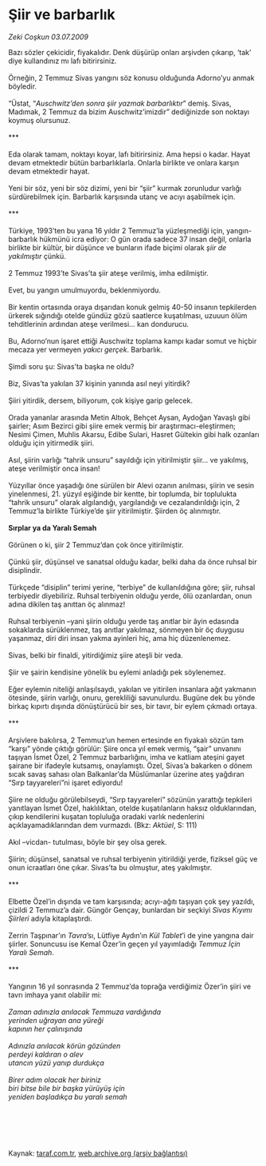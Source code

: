 # Şiir ve barbarlık

*Zeki Coşkun 03.07.2009*

<div class="taraf_structure_2col_1zq">
<div class="margen_n">



 <p>Bazı sözler çekicidir, fiyakalıdır. Denk düşürüp onları arşivden çıkarıp, ‘tak’ diye kullandınız mı lafı bitirirsiniz. <br/><br/>Örneğin, 2 Temmuz Sivas yangını söz konusu olduğunda Adorno’yu anmak böyledir. <br/><br/>“Üstat, “<i>Auschwitz’den sonra şiir yazmak barbarlıktır</i>” demiş. Sivas, Madımak, 2 Temmuz da bizim Auschwitz’imizdir” dediğinizde son noktayı koymuş olursunuz. <br/><br/>*** <br/><br/>Eda olarak tamam, noktayı koyar, lafı bitirirsiniz. Ama hepsi o kadar. Hayat devam etmektedir bütün barbarlıklarla. Onlarla birlikte ve onlara karşın devam etmektedir hayat. <br/><br/>Yeni bir söz, yeni bir söz dizimi, yeni bir “şiir” kurmak zorunludur varlığı sürdürebilmek için. Barbarlık karşısında utanç ve acıyı aşabilmek için. <br/><br/>*** <br/><br/>Türkiye, 1993’ten bu yana 16 yıldır 2 Temmuz’la yüzleşmediği için, yangın-barbarlık hükmünü icra ediyor: O gün orada sadece 37 insan değil, onlarla birlikte bir kültür, bir düşünce ve bunların ifade biçimi olarak <i>şiir de yakılmıştır</i> çünkü. <br/><br/>2 Temmuz 1993’te Sivas’ta şiir ateşe verilmiş, imha edilmiştir. <br/><br/>Evet, bu yangın umulmuyordu, beklenmiyordu. <br/><br/>Bir kentin ortasında oraya dışarıdan konuk gelmiş 40-50 insanın tepkilerden ürkerek sığındığı otelde gündüz gözü saatlerce kuşatılması, uzuuun ölüm tehditlerinin ardından ateşe verilmesi... kan dondurucu. <br/><br/>Bu, Adorno’nun işaret ettiği Auschwitz toplama kampı kadar somut ve hiçbir mecaza yer vermeyen <i>yakıcı gerçek</i>. Barbarlık. <br/><br/>Şimdi soru şu: Sivas’ta başka ne oldu? <br/><br/>Biz, Sivas’ta yakılan 37 kişinin yanında asıl neyi yitirdik? <br/><br/>Şiiri yitirdik, dersem, biliyorum, çok kişiye garip gelecek. <br/><br/>Orada yananlar arasında Metin Altıok, Behçet Aysan, Aydoğan Yavaşlı gibi şairler; Asım Bezirci gibi şiire emek vermiş bir araştırmacı-eleştirmen; Nesimi Çimen, Muhlis Akarsu, Edibe Sulari, Hasret Gültekin gibi halk ozanları olduğu için yitirmedik şiiri. <br/><br/>Asıl, şiirin varlığı “tahrik unsuru” sayıldığı için yitirilmiştir şiir... ve yakılmış, ateşe verilmiştir onca insan! <br/><br/>Yüzyıllar önce yaşadığı öne sürülen bir Alevi ozanın anılması, şiirin ve sesin yinelenmesi, 21. yüzyıl eşiğinde bir kentte, bir toplumda, bir toplulukta “tahrik unsuru” olarak algılandığı, yargılandığı ve cezalandırıldığı için, 2 Temmuz’la birlikte Türkiye’de şiir yitirilmiştir. Şiirden öç alınmıştır.<b> <br/><br/>Sırplar ya da Yaralı Semah</b> <br/><br/>Görünen o ki, şiir 2 Temmuz’dan çok önce yitirilmiştir. <br/><br/>Çünkü şiir, düşünsel ve sanatsal olduğu kadar, belki daha da önce ruhsal bir disiplindir. <br/><br/>Türkçede “disiplin” terimi yerine, “terbiye” de kullanıldığına göre; şiir, ruhsal terbiyedir diyebiliriz. Ruhsal terbiyenin olduğu yerde, ölü ozanlardan, onun adına dikilen taş anıttan öç alınmaz! <br/><br/>Ruhsal terbiyenin –yani şiirin olduğu yerde taş anıtlar bir âyin edasında sokaklarda sürüklenmez, taş anıtlar yakılmaz, sönmeyen bir öç duygusu yaşanmaz, diri diri insan yakma ayinleri hiç, ama hiç düzenlenemez. <br/><br/>Sivas, belki bir finaldi, yitirdiğimiz şiire ateşli bir veda. <br/><br/>Şiir ve şairin kendisine yönelik bu eylemi anladığı pek söylenemez. <br/><br/>Eğer eylemin niteliği anlaşılsaydı, yakılan ve yitirilen insanlara ağıt yakmanın ötesinde, şiirin varlığı, onuru, gerekliliği savunulurdu. Bugüne dek bu yönde birkaç kıpırtı dışında dönüştürücü bir ses, bir tavır, bir eylem çıkmadı ortaya. <br/><br/>*** <br/><br/>Arşivlere bakılırsa, 2 Temmuz’un hemen ertesinde en fiyakalı sözün tam “karşı” yönde çıktığı görülür: Şiire onca yıl emek vermiş, “şair” unvanını taşıyan İsmet Özel, 2 Temmuz barbarlığını, imha ve katliam ateşini gayet şairane bir ifadeyle kutsamış, onaylamıştı. Özel, Sivas’a bakarken o dönem sıcak savaş sahası olan Balkanlar’da Müslümanlar üzerine ateş yağdıran “Sırp tayyareleri”ni işaret ediyordu! <br/><br/>Şiire ne olduğu görülebilseydi, “Sırp tayyareleri” sözünün yarattığı tepkileri yanıtlayan İsmet Özel, haklılıktan, otelde kuşatılanların haksız olduklarından, çıkıp kendilerini kuşatan topluluğa oradaki varlık nedenlerini açıklayamadıklarından dem vurmazdı. (Bkz: <i>Aktüel</i>, S: 111) <br/><br/>Akıl –vicdan- tutulması, böyle bir şey olsa gerek. <br/><br/>Şiirin; düşünsel, sanatsal ve ruhsal terbiyenin yitirildiği yerde, fiziksel güç ve onun icraatları öne çıkar. Sivas’ta bu olmuştur, ateş yakılmıştır. <br/><br/>*** <br/><br/>Elbette Özel’in dışında ve tam karşısında; acıyı-ağıtı taşıyan çok şey yazıldı, çizildi 2 Temmuz’a dair. Güngör Gençay, bunlardan bir seçkiyi <i>Sivas Kıyımı Şiirleri</i> adıyla kitaplaştırdı. <br/><br/>Zerrin Taşpınar’ın <i>Tavra</i>’sı, Lütfiye Aydın’ın <i>Kül Tablet</i>’i de yine yangına dair şiirler. Sonuncusu ise Kemal Özer’in geçen yıl yayımladığı <i>Temmuz İçin Yaralı Semah</i>. <br/><br/>*** <br/><br/>Yangının 16 yıl sonrasında 2 Temmuz’da toprağa verdiğimiz Özer’in şiiri ve tavrı imhaya yanıt olabilir mi:<i> <br/><br/>Zaman adınızla anılacak Temmuza vardığında <br/>yerinden uğrayan ana yüreği <br/>kapının her çalınışında <br/><br/>Adınızla anılacak körün gözünden <br/>perdeyi kaldıran o alev <br/>utancın yüzü yanıp durdukça <br/><br/>Birer adım olacak her biriniz <br/>biri bitse bile bir başka yürüyüş için <br/>yeniden başladıkça bu yaralı semah</i></p>
<br/>
<br/>
<br/>



<br/>


<div id="taraf_not">
</div>

</div>


</div>

Kaynak: [taraf.com.tr](http://www.taraf.com.tr:80/makale/6365.htm), [web.archive.org (arşiv bağlantısı)](http://web.archive.org/web/20090925171746/http://www.taraf.com.tr:80/makale/6365.htm)
